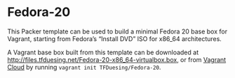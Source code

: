 Fedora-20
=========

This Packer template can be used to build a minimal Fedora 20 base box for Vagrant, starting from Fedora’s “Install DVD” ISO for x86_64 architectures.

A Vagrant base box built from this template can be downloaded at http://files.tfduesing.net/Fedora-20-x86_64-virtualbox.box, or from [Vagrant Cloud][1] by running `vagrant init TFDuesing/Fedora-20`.

[1]:https://vagrantcloud.com/TFDuesing/Fedora-20
